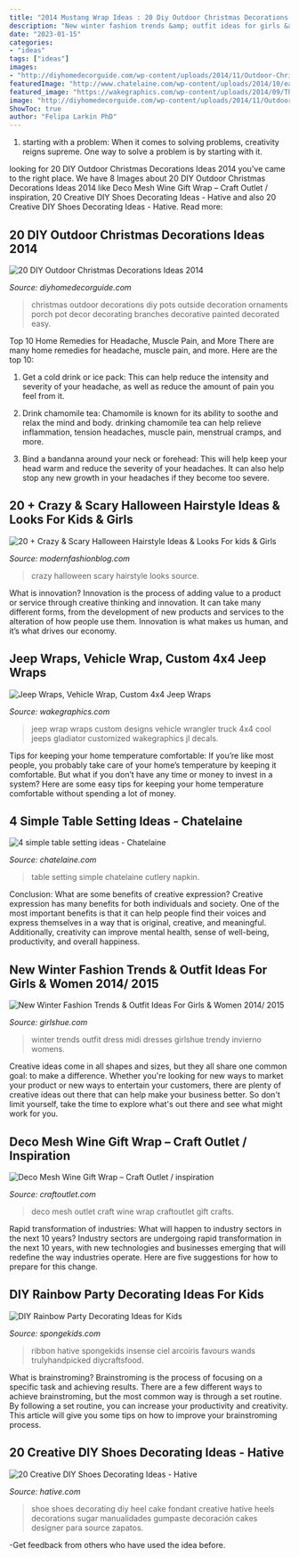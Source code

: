 ```yaml
---
title: "2014 Mustang Wrap Ideas : 20 Diy Outdoor Christmas Decorations Ideas 2014"
description: "New winter fashion trends &amp; outfit ideas for girls &amp; women 2014/ 2015"
date: "2023-01-15"
categories:
- "ideas"
tags: ["ideas"]
images:
- "http://diyhomedecorguide.com/wp-content/uploads/2014/11/Outdoor-Christmas-decorations-2014.jpg"
featuredImage: "http://www.chatelaine.com/wp-content/uploads/2014/10/easy-table-setting-roll-cutlery-napkin.jpg"
featured_image: "https://wakegraphics.com/wp-content/uploads/2014/09/TheKranium_Jeep_Wrap.jpg"
image: "http://diyhomedecorguide.com/wp-content/uploads/2014/11/Outdoor-Christmas-decorations-2014.jpg"
ShowToc: true
author: "Felipa Larkin PhD"
---
```



1. starting with a problem: When it comes to solving problems, creativity reigns supreme. One way to solve a problem is by starting with it.

	

		
looking for 20 DIY Outdoor Christmas Decorations Ideas 2014 you've came to the right place. We have 8 Images about 20 DIY Outdoor Christmas Decorations Ideas 2014 like Deco Mesh Wine Gift Wrap – Craft Outlet / inspiration, 20 Creative DIY Shoes Decorating Ideas - Hative and also 20 Creative DIY Shoes Decorating Ideas - Hative. Read more:
		
    
## 20 DIY Outdoor Christmas Decorations Ideas 2014

<img loading=lazy src="http://diyhomedecorguide.com/wp-content/uploads/2014/11/Outdoor-Christmas-decorations-2014.jpg" onerror="this.onerror=null;this.src='https://tse2.mm.bing.net/th?id=OIP.QdG3oejMdlMvumKlR5qE4gHaLJ&amp;pid=15.1';" alt="20 DIY Outdoor Christmas Decorations Ideas 2014">

_Source: diyhomedecorguide.com_

>christmas outdoor decorations diy pots outside decoration ornaments porch pot decor decorating branches decorative painted decorated easy. 

	

Top 10 Home Remedies for Headache, Muscle Pain, and More
There are many home remedies for headache, muscle pain, and more. Here are the top 10:
1. Get a cold drink or ice pack: This can help reduce the intensity and severity of your headache, as well as reduce the amount of pain you feel from it.

2. Drink chamomile tea: Chamomile is known for its ability to soothe and relax the mind and body. drinking chamomile tea can help relieve inflammation, tension headaches, muscle pain, menstrual cramps, and more.

3. Bind a bandanna around your neck or forehead: This will help keep your head warm and reduce the severity of your headaches. It can also help stop any new growth in your headaches if they become too severe.


    
## 20 + Crazy &amp; Scary Halloween Hairstyle Ideas &amp; Looks For Kids &amp; Girls

<img loading=lazy src="http://modernfashionblog.com/wp-content/uploads/2014/10/20-Crazy-Scary-Halloween-Hairstyle-Ideas-Looks-For-Kids-Girls-2014-17.jpg" onerror="this.onerror=null;this.src='https://tse2.mm.bing.net/th?id=OIP.NkBO7b9-olELm6SDuCelhgHaLG&amp;pid=15.1';" alt="20 + Crazy &amp; Scary Halloween Hairstyle Ideas &amp; Looks For kids &amp; Girls">

_Source: modernfashionblog.com_

>crazy halloween scary hairstyle looks source. 

	

What is innovation?
Innovation is the process of adding value to a product or service through creative thinking and innovation. It can take many different forms, from the development of new products and services to the alteration of how people use them. Innovation is what makes us human, and it’s what drives our economy.

    
## Jeep Wraps, Vehicle Wrap, Custom 4x4 Jeep Wraps

<img loading=lazy src="https://wakegraphics.com/wp-content/uploads/2014/09/TheKranium_Jeep_Wrap.jpg" onerror="this.onerror=null;this.src='https://tse1.mm.bing.net/th?id=OIP.o8LEu-Wi96cPY62O866r4wHaDv&amp;pid=15.1';" alt="Jeep Wraps, Vehicle Wrap, Custom 4x4 Jeep Wraps">

_Source: wakegraphics.com_

>jeep wrap wraps custom designs vehicle wrangler truck 4x4 cool jeeps gladiator customized wakegraphics jl decals. 

	

Tips for keeping your home temperature comfortable:
If you’re like most people, you probably take care of your home’s temperature by keeping it comfortable. But what if you don’t have any time or money to invest in a system? Here are some easy tips for keeping your home temperature comfortable without spending a lot of money.

    
## 4 Simple Table Setting Ideas - Chatelaine

<img loading=lazy src="http://www.chatelaine.com/wp-content/uploads/2014/10/easy-table-setting-roll-cutlery-napkin.jpg" onerror="this.onerror=null;this.src='https://tse1.mm.bing.net/th?id=OIP.4lbBe6VF4nGuor-81RG9cAHaKK&amp;pid=15.1';" alt="4 simple table setting ideas - Chatelaine">

_Source: chatelaine.com_

>table setting simple chatelaine cutlery napkin. 

	

Conclusion: What are some benefits of creative expression?
Creative expression has many benefits for both individuals and society. One of the most important benefits is that it can help people find their voices and express themselves in a way that is original, creative, and meaningful. Additionally, creativity can improve mental health, sense of well-being, productivity, and overall happiness.

    
## New Winter Fashion Trends &amp; Outfit Ideas For Girls &amp; Women 2014/ 2015

<img loading=lazy src="https://www.girlshue.com/wp-content/uploads/2014/01/New-Winter-Fashion-Trends-Outfit-Ideas-For-Girls-Women-2014-2015-10.jpg" onerror="this.onerror=null;this.src='https://tse3.mm.bing.net/th?id=OIP.eKFa3M9U7H_5tMSjRYuR6wAAAA&amp;pid=15.1';" alt="New Winter Fashion Trends &amp; Outfit Ideas For Girls &amp; Women 2014/ 2015">

_Source: girlshue.com_

>winter trends outfit dress midi dresses girlshue trendy invierno womens. 

	

Creative ideas come in all shapes and sizes, but they all share one common goal: to make a difference. Whether you're looking for new ways to market your product or new ways to entertain your customers, there are plenty of creative ideas out there that can help make your business better. So don't limit yourself, take the time to explore what's out there and see what might work for you.

    
## Deco Mesh Wine Gift Wrap – Craft Outlet / Inspiration

<img loading=lazy src="http://www.craftoutlet.com/blog/wp-content/uploads/2014/11/winegiftlogolifestyle.jpg" onerror="this.onerror=null;this.src='https://tse3.mm.bing.net/th?id=OIP.5WdPXoRQYtDBwtHvZ3Qi_wHaJZ&amp;pid=15.1';" alt="Deco Mesh Wine Gift Wrap – Craft Outlet / inspiration">

_Source: craftoutlet.com_

>deco mesh outlet craft wine wrap craftoutlet gift crafts. 

	

Rapid transformation of industries: What will happen to industry sectors in the next 10 years?
Industry sectors are undergoing rapid transformation in the next 10 years, with new technologies and businesses emerging that will redefine the way industries operate. Here are five suggestions for how to prepare for this change.

    
## DIY Rainbow Party Decorating Ideas For Kids

<img loading=lazy src="https://spongekids.com/wp-content/uploads/2014/11/diy-rainbow-party-decorating-ideas/4-candy-decoration.jpg" onerror="this.onerror=null;this.src='https://tse4.mm.bing.net/th?id=OIP.GfTxgQhCKywEmuWykiSTCAHaLG&amp;pid=15.1';" alt="DIY Rainbow Party Decorating Ideas for Kids">

_Source: spongekids.com_

>ribbon hative spongekids insense ciel arcoiris favours wands trulyhandpicked diycraftsfood. 

	

What is brainstroming? Brainstroming is the process of focusing on a specific task and achieving results. There are a few different ways to achieve brainstroming, but the most common way is through a set routine. By following a set routine, you can increase your productivity and creativity. This article will give you some tips on how to improve your brainstroming process.

    
## 20 Creative DIY Shoes Decorating Ideas - Hative

<img loading=lazy src="http://hative.com/wp-content/uploads/2014/07/shoes-decorating-ideas/9-shoes-decorating-ideas.jpg" onerror="this.onerror=null;this.src='https://tse4.mm.bing.net/th?id=OIP.oCan4jxfgrtWtJrQ2-iFEgHaGd&amp;pid=15.1';" alt="20 Creative DIY Shoes Decorating Ideas - Hative">

_Source: hative.com_

>shoe shoes decorating diy heel cake fondant creative hative heels decorations sugar manualidades gumpaste decoración cakes designer para source zapatos. 

	

-Get feedback from others who have used the idea before.

